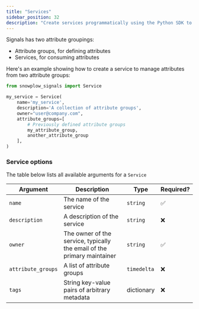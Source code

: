 ```yaml
---
title: "Services"
sidebar_position: 32
description: "Create services programmatically using the Python SDK to group attribute groups for stable consumption interfaces."
---
```


Signals has two attribute groupings:
* Attribute groups, for defining attributes
* Services, for consuming attributes

Here's an example showing how to create a service to manage attributes from two attribute groups:

```python
from snowplow_signals import Service

my_service = Service(
    name='my_service',
    description='A collection of attribute groups',
    owner="user@company.com",
    attribute_groups=[
        # Previously defined attribute groups
        my_attribute_group,
        another_attribute_group
    ],
)
```

### Service options

The table below lists all available arguments for a `Service`

| Argument                 | Description                                                             | Type        | Required?   |
| ------------------------ | ----------------------------------------------------------------------- | ----------- | ----------- |
| `name`                   | The name of the service                                                 | `string`    | ✅          |
| `description`            | A description of the service                                            | `string`    | ❌          |
| `owner`                  | The owner of the service, typically the email of the primary maintainer | `string`    | ✅          |
| `attribute_groups`       | A list of attribute groups                                              | `timedelta` | ❌          |
| `tags`                   | String key-value pairs of arbitrary metadata                            | dictionary  | ❌          |
